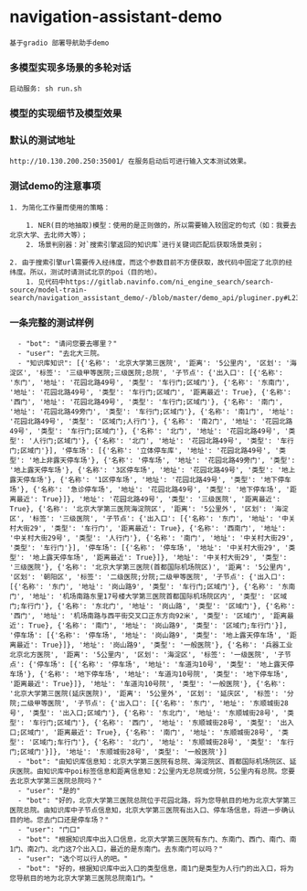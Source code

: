 # navigation-assistant-demo

	基于gradio 部署导航助手demo


### 多模型实现多场景的多轮对话

	启动服务: sh run.sh

### 模型的实现细节及模型效果




### 默认的测试地址
    
	http://10.130.200.250:35001/ 在服务启动后可进行输入文本测试效果。

### 测试demo的注意事项

	1. 为简化工作量而使用的策略：
		
		1. NER(目的地抽取)模型：使用的是正则做的，所以需要输入较固定的句式（如：我要去北京大学、去北师大等）；
		2. 场景判别器：对`搜索引擎返回的知识库`进行关键词匹配后获取场景类别；

	2. 由于搜索引擎url需要传入经纬度，而这个参数目前不方便获取，故代码中固定了北京的经纬度。所以，测试时请测试北京的poi（目的地）。
		1. 见代码中https://gitlab.navinfo.com/ni_engine_search/search-source/model-train-search/navigation_assistant_demo/-/blob/master/demo_api/pluginer.py#L235

### 一条完整的测试样例
      
      - "bot": "请问您要去哪里？"
      - "user": "去北大三院。
      - "知识库知识": [{'名称': '北京大学第三医院', '距离': '5公里内', '区划': '海淀区', '标签': '三级甲等医院;三级医院;总院', '子节点': {'出入口': [{'名称': '东门', '地址': '花园北路49号', '类型': '车行门;区域门'}, {'名称': '东南门', '地址': '花园北路49号', '类型': '车行门;区域门', '距离最近': True}, {'名称': '西门', '地址': '花园北路49号', '类型': '车行门;区域门'}, {'名称': '南门', '地址': '花园北路49旁门', '类型': '车行门;区域门'}, {'名称': '南1门', '地址': '花园北路49号', '类型': '区域门;人行门'}, {'名称': '南2门', '地址': '花园北路49号', '类型': '车行门;区域门'}, {'名称': '北门', '地址': '花园北路49号', '类型': '人行门;区域门'}, {'名称': '北门', '地址': '花园北路49号', '类型': '车行门;区域门'}], '停车场': [{'名称': '立体停车库', '地址': '花园北路49号', '类型': '地上非露天停车场'}, {'名称': '停车场', '地址': '花园北路49旁门', '类型': '地上露天停车场'}, {'名称': '3区停车场', '地址': '花园北路49号', '类型': '地上露天停车场'}, {'名称': '1区停车场', '地址': '花园北路49号', '类型': '地下停车场'}, {'名称': '急诊停车场', '地址': '花园北路49号', '类型': '地下停车场', '距离最近': True}]}, '地址': '花园北路49号', '类型': '三级医院', '距离最近': True}, {'名称': '北京大学第三医院海淀院区', '距离': '5公里外', '区划': '海淀区', '标签': '三级医院', '子节点': {'出入口': [{'名称': '东门', '地址': '中关村大街29', '类型': '车行门', '距离最近': True}, {'名称': '西南门', '地址': '中关村大街29号', '类型': '人行门'}, {'名称': '南门', '地址': '中关村大街29', '类型': '车行门'}], '停车场': [{'名称': '停车场', '地址': '中关村大街29', '类型': '地上露天停车场', '距离最近': True}]}, '地址': '中关村大街29', '类型': '三级医院'}, {'名称': '北京大学第三医院(首都国际机场院区)', '距离': '5公里内', '区划': '朝阳区', '标签': '二级医院;分院;二级甲等医院', '子节点': {'出入口': [{'名称': '东门', '地址': '岗山路9', '类型': '车行门;区域门'}, {'名称': '东南门', '地址': '机场南路东里17号楼大学第三医院首都国际机场院区内', '类型': '区域门;车行门'}, {'名称': '东北门', '地址': '岗山路', '类型': '区域门'}, {'名称': '西门', '地址': '机场南路与西平街交叉口正东方向92米', '类型': '区域门', '距离最近': True}, {'名称': '南门', '地址': '岗山路9', '类型': '区域门;车行门'}], '停车场': [{'名称': '停车场', '地址': '岗山路9', '类型': '地上露天停车场', '距离最近': True}]}, '地址': '岗山路9', '类型': '一般医院'}, {'名称': '兵器工业北京北方医院', '距离': '5公里内', '区划': '海淀区', '标签': '一级医院', '子节点': {'停车场': [{'名称': '停车场', '地址': '车道沟10号', '类型': '地上露天停车场'}, {'名称': '地下停车场', '地址': '车道沟10号院', '类型': '地下停车场', '距离最近': True}]}, '地址': '车道沟10号院', '类型': '一般医院'}, {'名称': '北京大学第三医院(延庆医院)', '距离': '5公里外', '区划': '延庆区', '标签': '分院;二级甲等医院', '子节点': {'出入口': [{'名称': '东门', '地址': '东顺城街28号', '类型': '出入口;区域门'}, {'名称': '东北门', '地址': '东顺城街28号', '类型': '车行门;区域门'}, {'名称': '西门', '地址': '东顺城街28号', '类型': '出入口;区域门', '距离最近': True}, {'名称': '南门', '地址': '东顺城街28号', '类型': '区域门;车行门'}, {'名称': '北门', '地址': '东顺城街28号', '类型': '车行门;区域门'}]}, '地址': '东顺城街28号', '类型': '一般医院'}]
      - "bot": "由知识库信息知：北京大学第三医院有总院、海淀院区、首都国际机场院区、延庆医院。由知识库中poi标签信息和距离信息知：2公里内无总院或分院，5公里内有总院。您要去北京大学第三医院总院吗？"
      - "user": "是的"
      - "bot": "好的，北京大学第三医院总院位于花园北路，将为您导航目的地为北京大学第三医院总院。由知识库中子节点信息知，北京大学第三医院有出入口、停车场信息，将进一步确认目的地。您去门口还是停车场？"
      - "user": "门口"
      - "bot": "根据知识库中出入口信息，北京大学第三医院有东门、东南门、西门、南门、南1门、南2门、北门这7个出入口，最近的是东南门。去东南门可以吗？"
      - "user": "选个可以行人的吧。"
      - "bot": "好的，根据知识库中出入口的类型信息，南1门是类型为人行门的出入口，将为您导航目的地为北京大学第三医院总院南1门。" 

